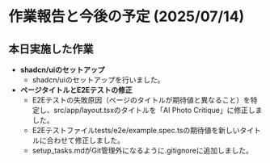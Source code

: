 # 作業報告と今後の予定 (2025/07/14)

## 本日実施した作業

- **shadcn/uiのセットアップ**
  - shadcn/uiのセットアップを行いました。
- **ページタイトルとE2Eテストの修正**
  - E2Eテストの失敗原因（ページのタイトルが期待値と異なること）を特定し、src/app/layout.tsxのタイトルを「AI Photo Critique」に修正しました。
  - E2Eテストファイルtests/e2e/example.spec.tsの期待値を新しいタイトルに合わせて修正しました。
  - setup_tasks.mdがGit管理外になるように.gitignoreに追加しました。
